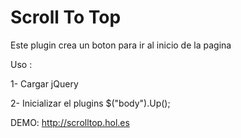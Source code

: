 Scroll To Top
==========

Este plugin crea un boton para ir al inicio de la pagina

Uso :

1- Cargar jQuery

2- Inicializar el plugins $("body").Up();

DEMO: http://scrolltop.hol.es
